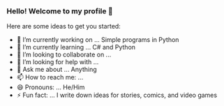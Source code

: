 ### Hello! Welcome to my profile 👋



Here are some ideas to get you started:

- 🔭 I’m currently working on ... Simple programs in Python 
- 🌱 I’m currently learning ... C# and Python 
- 👯 I’m looking to collaborate on ...
- 🤔 I’m looking for help with ...
- 💬 Ask me about ... Anything 
- 📫 How to reach me: ... 
- 😄 Pronouns: ... He/Him
- ⚡ Fun fact: ... I write down ideas for stories, comics, and video games 
